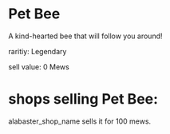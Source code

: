# Pet Bee

A kind-hearted bee that will follow you around!

raritiy: Legendary

sell value: 0 Mews

# shops selling Pet Bee:

alabaster_shop_name sells it for 100 mews.
